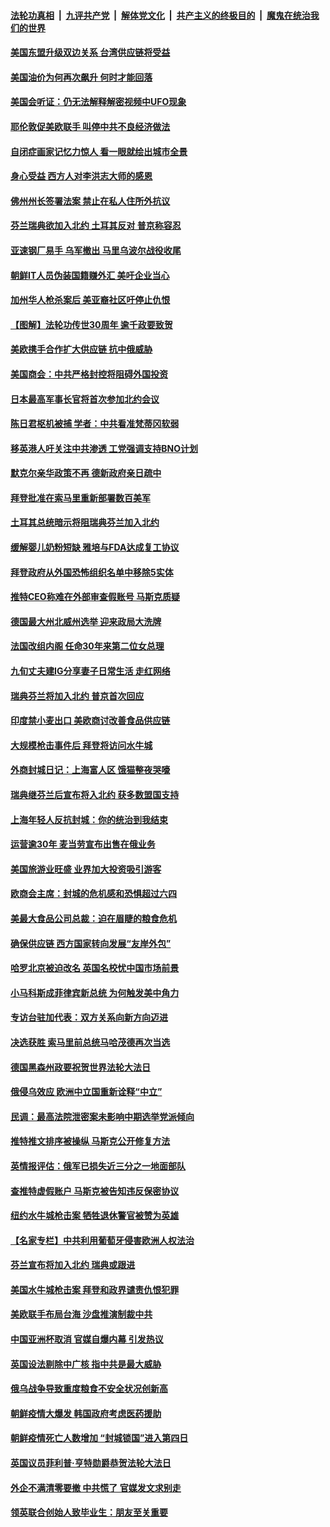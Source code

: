 ####  [法轮功真相](../../../../basic/blob/master/README.md?t=05181131) &nbsp;|&nbsp; [九评共产党](../../../../9ping.md/blob/master/README.md?t=05181131) &nbsp;|&nbsp; [解体党文化](../../../../jtdwh.md/blob/master/README.md?t=05181131)  &nbsp;|&nbsp; [共产主义的终极目的](../../../../gczydzjmd.md/blob/master/README.md?t=05181131) &nbsp;|&nbsp; [魔鬼在统治我们的世界](../../../../mgztzwmdsj.md/blob/master/README.md?t=05181131) 

#### [美国东盟升级双边关系 台湾供应链将受益](../pages/nsc418/n13739521.md?t=05181131) 

#### [美国油价为何再次飙升 何时才能回落](../pages/nsc418/n13739319.md?t=05181131) 

#### [美国会听证：仍无法解释解密视频中UFO现象](../pages/nsc418/n13739309.md?t=05181131) 

#### [耶伦敦促美欧联手 叫停中共不良经济做法](../pages/nsc418/n13739348.md?t=05181131) 

#### [自闭症画家记忆力惊人 看一眼就绘出城市全景](../pages/nsc418/n13739055.md?t=05181131) 

#### [身心受益 西方人对李洪志大师的感恩](../pages/nsc418/n13728625.md?t=05181131) 

#### [佛州州长签署法案 禁止在私人住所外抗议](../pages/nsc418/n13739301.md?t=05181131) 

#### [芬兰瑞典欲加入北约 土耳其反对 普京称容忍](../pages/nsc418/n13739307.md?t=05181131) 

#### [亚速钢厂易手 乌军撤出 马里乌波尔战役收尾](../pages/nsc418/n13739194.md?t=05181131) 

#### [朝鲜IT人员伪装国籍赚外汇 美吁企业当心](../pages/nsc418/n13739245.md?t=05181131) 

#### [加州华人枪杀案后 美亚裔社区吁停止仇恨](../pages/nsc418/n13739155.md?t=05181131) 

#### [【图解】法轮功传世30周年 逾千政要致贺](../pages/nsc418/n13739257.md?t=05181131) 

#### [美欧携手合作扩大供应链 抗中俄威胁](../pages/nsc418/n13739032.md?t=05181131) 

#### [美国商会：中共严格封控将阻碍外国投资](../pages/nsc418/n13739088.md?t=05181131) 

#### [日本最高军事长官将首次参加北约会议](../pages/nsc418/n13739048.md?t=05181131) 

#### [陈日君枢机被捕 学者：中共看准梵蒂冈软弱](../pages/nsc418/n13739018.md?t=05181131) 

#### [移英港人吁关注中共渗透 工党强调支持BNO计划](../pages/nsc418/n13738999.md?t=05181131) 

#### [默克尔亲华政策不再 德新政府亲日疏中](../pages/nsc418/n13738962.md?t=05181131) 

#### [拜登批准在索马里重新部署数百美军](../pages/nsc418/n13738911.md?t=05181131) 

#### [土耳其总统暗示将阻瑞典芬兰加入北约](../pages/nsc418/n13738689.md?t=05181131) 

#### [缓解婴儿奶粉短缺 雅培与FDA达成复工协议](../pages/nsc418/n13738755.md?t=05181131) 

#### [拜登政府从外国恐怖组织名单中移除5实体](../pages/nsc418/n13738747.md?t=05181131) 

#### [推特CEO称难在外部审查假账号 马斯克质疑](../pages/nsc418/n13738637.md?t=05181131) 

#### [德国最大州北威州选举 迎来政局大洗牌](../pages/nsc418/n13738703.md?t=05181131) 

#### [法国改组内阁 任命30年来第二位女总理](../pages/nsc418/n13738642.md?t=05181131) 

#### [九旬丈夫建IG分享妻子日常生活 走红网络](../pages/nsc418/n13738357.md?t=05181131) 

#### [瑞典芬兰将加入北约 普京首次回应](../pages/nsc418/n13738654.md?t=05181131) 

#### [印度禁小麦出口 美欧商讨改善食品供应链](../pages/nsc418/n13738580.md?t=05181131) 

#### [大规模枪击事件后 拜登将访问水牛城](../pages/nsc418/n13738582.md?t=05181131) 

#### [外商封城日记：上海富人区 饿猫整夜哭嚎](../pages/nsc418/n13738603.md?t=05181131) 

#### [瑞典继芬兰后宣布将入北约 获多数盟国支持](../pages/nsc418/n13738602.md?t=05181131) 

#### [上海年轻人反抗封城：你的统治到我结束](../pages/nsc418/n13738588.md?t=05181131) 

#### [运营逾30年 麦当劳宣布出售在俄业务](../pages/nsc418/n13738565.md?t=05181131) 

#### [美国旅游业旺盛 业界加大投资吸引游客](../pages/nsc418/n13738532.md?t=05181131) 

#### [欧商会主席：封城的危机感和恐惧超过六四](../pages/nsc418/n13738395.md?t=05181131) 

#### [美最大食品公司总裁：迫在眉睫的粮食危机](../pages/nsc418/n13738406.md?t=05181131) 

#### [确保供应链 西方国家转向发展“友岸外包”](../pages/nsc418/n13738350.md?t=05181131) 

#### [哈罗北京被迫改名 英国名校忧中国市场前景](../pages/nsc418/n13738155.md?t=05181131) 

#### [小马科斯成菲律宾新总统 为何触发美中角力](../pages/nsc418/n13737955.md?t=05181131) 

#### [专访台驻加代表：双方关系向新方向迈进](../pages/nsc418/n13737992.md?t=05181131) 

#### [决选获胜 索马里前总统马哈茂德再次当选](../pages/nsc418/n13737973.md?t=05181131) 

#### [德国黑森州政要祝贺世界法轮大法日](../pages/nsc418/n13737723.md?t=05181131) 

#### [俄侵乌效应 欧洲中立国重新诠释“中立”](../pages/nsc418/n13737941.md?t=05181131) 

#### [民调：最高法院泄密案未影响中期选举党派倾向](../pages/nsc418/n13737827.md?t=05181131) 

#### [推特推文排序被操纵 马斯克公开修复方法](../pages/nsc418/n13737800.md?t=05181131) 

#### [英情报评估：俄军已损失近三分之一地面部队](../pages/nsc418/n13737812.md?t=05181131) 

#### [查推特虚假账户 马斯克被告知违反保密协议](../pages/nsc418/n13737804.md?t=05181131) 

#### [纽约水牛城枪击案 牺牲退休警官被赞为英雄](../pages/nsc418/n13736229.md?t=05181131) 

#### [【名家专栏】中共利用葡萄牙侵害欧洲人权法治](../pages/nsc418/n13737731.md?t=05181131) 

#### [芬兰宣布将加入北约 瑞典或跟进](../pages/nsc418/n13737706.md?t=05181131) 

#### [美国水牛城枪击案 拜登和政界谴责仇恨犯罪](../pages/nsc418/n13737727.md?t=05181131) 

#### [美欧联手布局台海 沙盘推演制裁中共](../pages/nsc418/n13731643.md?t=05181131) 

#### [中国亚洲杯取消 官媒自爆内幕 引发热议](../pages/nsc418/n13737653.md?t=05181131) 

#### [英国设法剔除中广核 指中共是最大威胁](../pages/nsc418/n13737324.md?t=05181131) 

#### [俄乌战争导致重度粮食不安全状况创新高](../pages/nsc418/n13737297.md?t=05181131) 

#### [朝鲜疫情大爆发 韩国政府考虑医药援助](../pages/nsc418/n13737201.md?t=05181131) 

#### [朝鲜疫情死亡人数增加 “封城锁国”进入第四日](../pages/nsc418/n13737111.md?t=05181131) 

#### [英国议员菲利普‧亨特勋爵恭贺法轮大法日](../pages/nsc418/n13736187.md?t=05181131) 

#### [外企不满清零要撤 中共慌了 官媒发文求别走](../pages/nsc418/n13737067.md?t=05181131) 

#### [领英联合创始人致毕业生：朋友至关重要](../pages/nsc418/n13736872.md?t=05181131) 

